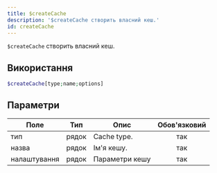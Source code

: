```yaml
---
title: $createCache
description: '$createCache створить власний кеш.'
id: createCache
---
```


`$createCache` створить власний кеш.

## Використання

```php
$createCache[type;name;options]
```

## Параметри

| Поле         | Тип   | Опис           | Обов'язковий |
| ------------ | ----- | -------------- |:------------:|
| тип          | рядок | Cache type.    |     так      |
| назва        | рядок | Ім'я кешу.     |     так      |
| налаштування | рядок | Параметри кешу |     так      |